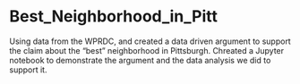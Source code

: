 # Best_Neighborhood_in_Pitt

Using data from the WPRDC,  and created a data driven argument to support the claim about the “best” neighborhood in Pittsburgh. Chreated a Jupyter notebook to demonstrate the argument and the data analysis we did to support it.


